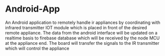 # Android-App

An Android application to remotely handle ir appliances by coordinating with infrared transmitter IOT module which is placed in front of the desired remote appliance. The data from the android interface will be updated on a realtime basis to firebase database which will be received by the node MCU at the appliance end. The board will transfer the signals to the IR transmitter which will control the appliance
